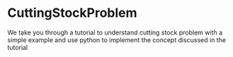# CuttingStockProblem
We take you through a tutorial to understand cutting stock problem with a simple example and use python to implement the concept discussed in the tutorial 
